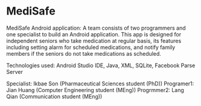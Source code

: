 # MediSafe
MediSafe Android application: 
A team consists of two programmers and one specialist to build an Android application. 
This app is designed for independent seniors who take medication at regular basis, 
its features including setting alarm for scheduled medications, and notify family 
members if the seniors do not take medications as scheduled. 

Technologies used: Android Studio IDE, Java, XML, SQLite, Facebook Parse Server

Specialist: Ikbae Son (Pharmaceutical Sciences student (PhD))
Programer1: Jian Huang (Computer Engineering student (MEng))
Progrmmer2: Lang Qian (Communication student (MEng))


